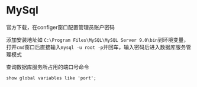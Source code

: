 # MySql

官方下载，在configer窗口配置管理员账户密码

添加安装地址如 ```C:\Program Files\MySQL\MySQL Server 9.0\bin```到环境变量，打开```cmd```窗口后直接输入```mysql -u root -p```并回车，输入密码后进入数据库服务管理模式

查询数据库服务所占用的端口号命令
    
    show global variables like 'port';